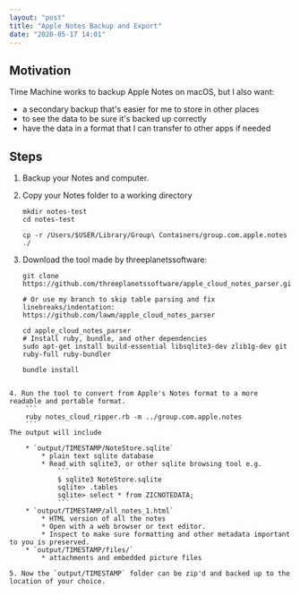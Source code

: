 ```yaml
---
layout: "post"
title: "Apple Notes Backup and Export"
date: "2020-05-17 14:01"
---
```

## Motivation
Time Machine works to backup Apple Notes on macOS, but I also want:
* a secondary backup that's easier for me to store in other places
* to see the data to be sure it's backed up correctly
* have the data in a format that I can transfer to other apps if needed

## Steps
1. Backup your Notes and computer.
2. Copy your Notes folder to a working directory

    ```
    mkdir notes-test
    cd notes-test

    cp -r /Users/$USER/Library/Group\ Containers/group.com.apple.notes ./
    ```

3. Download the tool made by threeplanetssoftware:

    ```
    git clone https://github.com/threeplanetssoftware/apple_cloud_notes_parser.git

    # Or use my branch to skip table parsing and fix linebreaks/indentation:
    https://github.com/lawm/apple_cloud_notes_parser

    cd apple_cloud_notes_parser
    # Install ruby, bundle, and other dependencies
    sudo apt-get install build-essential libsqlite3-dev zlib1g-dev git ruby-full ruby-bundler

    bundle install
```

4. Run the tool to convert from Apple's Notes format to a more readable and portable format.
    ```
    ruby notes_cloud_ripper.rb -m ../group.com.apple.notes
    ```
The output will include

    * `output/TIMESTAMP/NoteStore.sqlite`
        * plain text sqlite database
        * Read with sqlite3, or other sqlite browsing tool e.g.
            ```
            $ sqlite3 NoteStore.sqlite
            sqlite> .tables
            sqlite> select * from ZICNOTEDATA;
            ```
    * `output/TIMESTAMP/all_notes_1.html`
        * HTML version of all the notes
        * Open with a web browser or text editor.
        * Inspect to make sure formatting and other metadata important to you is preserved.
    * `output/TIMESTAMP/files/`
        * attachments and embedded picture files

5. Now the `output/TIMESTAMP` folder can be zip'd and backed up to the location of your choice.